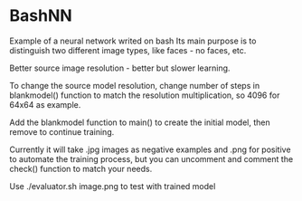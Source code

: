 # BashNN
Example of a neural network writed on bash
Its main purpose is to distinguish two different image types, like faces - no faces, etc.

Better source image resolution - better but slower learning.

To change the source model resolution, change number of steps in blankmodel() function to match the resolution multiplication, so 4096 for 64x64 as example.

Add the blankmodel function to main() to create the initial model, then remove to continue training.

Currently it will take .jpg images as negative examples and .png for positive to automate the training process, but you can uncomment and comment the check() function to match your needs.

Use ./evaluator.sh image.png to test with trained model
